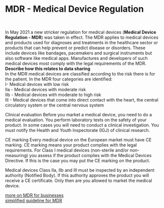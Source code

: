 # MDR -	Medical Device Regulation

</br>

In May 2021 a new stricker regulation for medical devices (**Medical Device Regulation - MDR**) was taken in effect. The MDR applies to medical devices and products used for diagnoses and treatments in the healthcare sector or products that can help prevent or predict disease or disorders. These include devices like bandages, pacemakers and surgical instruments but also software like medical apps. Manufactures and developers of such medical devices most comply with the legal requirements of the MDR.
<br>
**Describe how this relates to data sharing**
<br>
In the MDR medical devices are classified according to the risk there is for the patient. In the MDR four categories are identified:
<br>
I- Medical devices with low risk
<br>
IIa - Medical devices with moderate risk
<br>
IIb - Medical devices with moderate to high risk
<br>
III - Medical devices that come into direct contact with the heart, the central circulatory system or the central nervous system
<br>


Clinical evaluation
Before you market a medical device, you need to do a medical evaluation. You perform laboratory tests on the safety of your product. In some cases you will need to conduct a clinical investigation. You must notify the Health and Youth Inspectorate (IGJ) of clinical research.

CE marking
Every medical device on the European market must have CE marking. CE marking means your product complies with the legal requirements. For Class I medical devices (non-sterile and/or non-measuring) you assess if the product complies with the Medical Devices Directive. If this is the case you may put the CE marking on the product.

Medical devices Class IIa, IIb and III must be inspected by an independent authority (Notified Body). If this authority approves the product you will receive a CE certificate. Only then are you allowed to market the medical device.

[more on MDR for businesses](https://business.gov.nl/regulation/medical-devices/)
<br>
[simplified guideline for MDR](https://www.fme.nl/system/files/publicaties/2021-09/MDR%20Guide.pdf)
